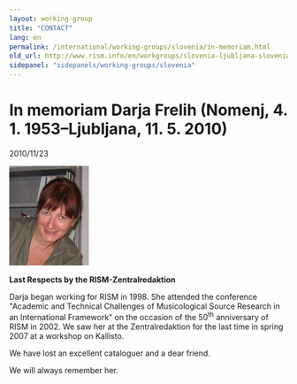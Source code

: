 ```yaml
---
layout: working-group
title: "CONTACT"
lang: en
permalink: /international/working-groups/slovenia/in-memoriam.html
old_url: http://www.rism.info/en/workgroups/slovenia-ljubljana-slovenian-academy-of-sciences-and-arts-institute-of-musicology/home/newsdetails/article/105/in-memoriam-darja-frelih-nomenj-4-1-1953-ljubljana-11-5-2010.html
sidepanel: "sidepanels/working-groups/slovenia"
---
```


# In memoriam Darja Frelih (Nomenj, 4. 1. 1953–Ljubljana, 11. 5. 2010)

 2010/11/23

![](/resources-old-website/workgroups-images/csm_Darja_2007_610ace41b9.jpg)

**Last Respects by the RISM-Zentralredaktion**

Darja began working for RISM in 1998. She attended the conference "Academic and Technical Challenges of Musicological Source Research in an International Framework" on the occasion of the 50<sup>th</sup> anniversary of RISM in 2002. We saw her at the Zentralredaktion for the last time in spring 2007 at a workshop on Kallisto.

We have lost an excellent cataloguer and a dear friend.

We will always remember her.